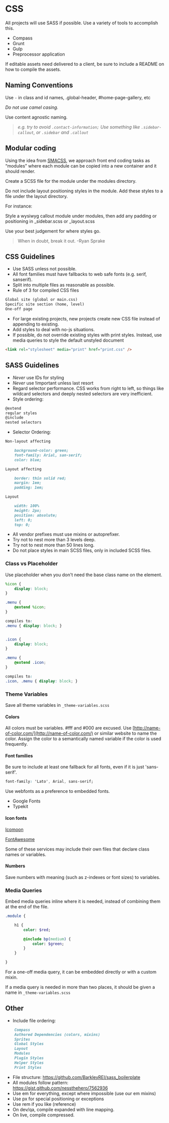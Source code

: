# CSS

All projects will use SASS if possible. Use a variety of tools to accomplish this.

- Compass
- Grunt
- Gulp
- Preprocessor application

If editable assets need delivered to a client, be sure to include a README on how to compile the assets.

## Naming Conventions

Use `-` in class and id names, .global-header, #home-page-gallery, etc

_Do not use camel casing._

Use content agnostic naming.
> _e.g. try to avoid `.contact-information;` Use something like `.sidebar-callout`, or `.sidebar` and `.callout`_

## Modular coding

Using the idea from [SMACSS](http://smacss.com/), we approach front end coding tasks as “modules” where each module can be copied into a new container and it should render.

Create a SCSS file for the module under the modules directory.

Do not include layout positioning styles in the module. Add these styles to a file under the layout directory.

For instance:

Style a wysiwyg callout module under modules, then add any padding or positioning in _sidebar.scss or _layout.scss

Use your best judgement for where styles go.

<blockquote>When in doubt, break it out. -Ryan Sprake</blockquote>

## CSS Guidelines

- Use SASS unless not possible.
- All font families must have fallbacks to web safe fonts (e.g. serif, sanserif).
- Split into multiple files as reasonable as possible.
- Rule of 3 for compiled CSS files
````markdown
Global site (global or main.css)
Specific site section (home, level)
One-off page
````
- For large existing projects, new projects create new CSS file instead of appending to existing.
- Add styles to deal with no-js situations.
- If possible, do not override existing styles with print styles. Instead, use media queries to style the default unstyled document

````html
<link rel="stylesheet" media="print" href="print.css" />
````

## SASS Guidelines

- _Never_ use IDs for styling
- _Never_ use !important unless last resort
- Regard selector performance. CSS works from right to left, so things like wildcard selectors and deeply nested selectors are very inefficient.
- Style ordering:
````markdown
@extend
regular styles
@include
nested selectors
````
- Selector Ordering:
````markdown
Non-layout affecting

    background-color: green;
    font-family: Arial, san-serif;
    color: blue;

Layout affecting

	border: thin solid red;
	margin: 1em;
	padding: 1em;

Layout

	width: 100%
	height: 2px;
	position: absolute;
	left: 0;
	top: 0;

````
- All vendor prefixes must use mixins or autoprefixer.
- Try not to nest more than 3 levels deep.
- Try not to nest more than 50 lines long.
- Do not place styles in main SCSS files, only in included SCSS files.

### Class vs Placeholder

Use placeholder when you don't need the base class name on the element.

````scss
%icon {
	display: block;
}

.menu {
	@extend %icon;
}

compiles to:
.menu { display: block; }


.icon {
	display: block;
}

.menu {
	@extend .icon;
}

compiles to:
.icon, .menu { display: block; }
````

### Theme Variables

Save all theme variables in `_theme-variables.scss`

#### Colors

All colors must be variables. #fff and #000 are excused.
Use [http://name-of-color.com/](http://name-of-color.com/) or similar website to name the color. Assign the color
to a semantically named variable if the color is used frequently.

#### Font families

Be sure to include at least one fallback for all fonts, even if it is just 'sans-serif'.

````css
font-family: 'Lato', Arial, sans-serif;
````

Use webfonts as a preference to embedded fonts.
- Google Fonts
- Typekit

#### Icon fonts

[Icomoon](https://icomoon.io/)

[FontAwesome](http://fontawesome.io/)

Some of these services may include their own files that declare class names or variables.

#### Numbers

Save numbers with meaning (such as z-indexes or font sizes) to variables.

### Media Queries

Embed media queries inline where it is needed, instead of combining them at the end of the file.

````sass
.module {

	h1 {
		color: $red;

		@include bp(medium) {
			color: $green;
		}
	}

}
````

For a one-off media query, it can be embedded directly or with a custom mixin.

If a media query is needed in more than two places, it should be given a name in `_theme-variables.scss`

## Other

- Include file ordering:
````markdown
	Compass
	Authored Dependencies (colors, mixins)
	Sprites
	Global Styles
	Layout
	Modules
	Plugin Styles
	Helper Styles
	Print Styles
````
- File structure: https://github.com/BarkleyREI/sass_boilerplate
- All modules follow pattern: https://gist.github.com/nessthehero/7562936
- Use em for everything, except where impossible (use our em mixins)
- Use px for special positioning or exceptions
- Use rem if you like (reference)
- On dev/qa, compile expanded with line mapping.
- On live, compile compressed.
